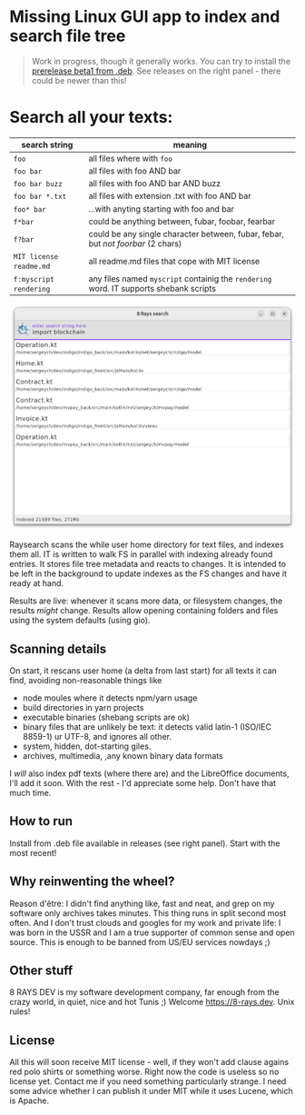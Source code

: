 # Missing Linux GUI app to index and search file tree

> Work in progress, though it generally works. You can try to install the [prerelease beta1 from .deb](https://github.com/sergeych/raysearch/releases/download/v1.0.1/raysearch_1.0.1-1_amd64.deb). See releases on the right panel - there could be newer than this!


# Search all your texts:

| search string           | meaning                                                                                |
|-------------------------|----------------------------------------------------------------------------------------|
| `foo`                   | all files where with `foo`                                                             |
| `foo bar`               | all files with foo AND bar                                                             |
| `foo bar buzz`          | all files with foo AND bar AND buzz                                                    |
| `foo bar *.txt`         | all files with extension .txt with foo AND bar                                         |
| `foo* bar`              | ...with anyting starting with foo and bar                                              |
| `f*bar`                 | could be anything between, fubar, foobar, fearbar                                      |
| `f?bar`                 | could be any single character between, fubar, febar, but _not foorbar_ (2 chars)       |
| `MIT license readme.md` | all readme.md files that cope with MIT license                                         |
| `f:myscript rendering`  | any files named `myscript` containig the `rendering` word. IT supports shebank scripts |

![](screenshots/home1.png)

Raysearch scans the while user home directory for text files, and indexes them all. IT is written to walk FS in parallel
with indexing already found entries. It stores file tree metadata and reacts to changes. It is intended to be left in
the background to update indexes as the FS changes and have it ready at hand.

Results are live: whenever it scans more data, or filesystem changes, the results _might_ change. Results allow opening containing folders and files using the system defaults (using gio).

## Scanning details

On start, it rescans user home (a delta from last start) for all texts it can find, avoiding non-reasonable things like


- node moules where it detects npm/yarn usage
- build directories in yarn projects
- executable binaries (shebang scripts are ok)
- binary files that are unlikely be text: it detects valid latin-1 (ISO/IEC 8859-1) ur UTF-8, and ignores all other.
- system, hidden, dot-starting giles.
- archives, multimedia, ,any known binary data formats

I _will_ also index pdf texts (where there are) and the LibreOffice documents, I'll add it soon. With the rest - I'd appreciate some help. Don't have that much time.

## How to run

Install from .deb file available in releases (see right panel). Start with the most recent!

## Why reinwenting the wheel?

Reason d'être: I didn't find anything like, fast and neat, and grep on my software only archives takes minutes. This
thing runs in split second most often. And I don't trust clouds and googles for my work and private life: I was born in
the USSR and I am a true supporter of common sense and open source. This is enough to be banned from US/EU services
nowdays ;)

## Other stuff

8 RAYS DEV is my software development company, far enough from the crazy world, in quiet, nice and hot Tunis ;)
Welcome https://8-rays.dev. Unix rules!

## License

All this will soon receive MIT license - well, if they won't add clause agains red polo shirts or something worse. Right
now the code is useless so no license yet. Contact me if you need something particularly strange. I need some advice whether I can publish it under MIT while it uses Lucene, which is Apache.
